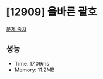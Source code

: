 # [12909] 올바른 괄호

[문제 출처](https://school.programmers.co.kr/learn/courses/30/lessons/12909)

## 성능

- Time: 17.09ms
- Memory: 11.2MB